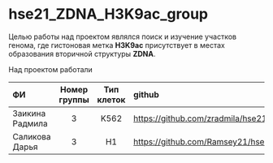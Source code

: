 # hse21_ZDNA_H3K9ac_group

  Целью работы над проектом являлся поиск и изучение участков генома, где гистоновая метка **H3K9ac** присутствует в местах образования вторичной структуры **ZDNA**.

Над проектом работали 

| ФИ             | Номер группы | Тип клеток | github                                               | 
| :--------------|:------------:|:----------:|:-----------------------------------------------------|
| Заикина Радмила| 3            | K562       | https://github.com/zradmila/hse21_H3K9ac_ZDNA_human  | 
| Саликова Дарья | 3            | H1         | https://github.com/Ramsey21/hse21_H3K9ac_ZDNA_human  | 
